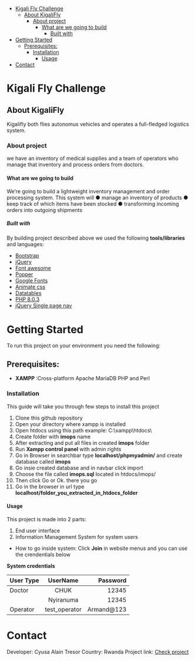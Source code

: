 - [Kigali Fly Challenge](#kigali-fly-challenge)
  - [About KigaliFly](#about-kigalifly)
    - [About project](#about-project)
      - [What are we going to build](#what-are-we-going-to-build)
        - [Built with](#built-with)
- [Getting Started](#getting-started)
  - [Prerequisites:](#prerequisites)
    - [Installation](#installation)
      - [Usage](#usage)
- [Contact](#contact)
# Kigali Fly Challenge

##  About KigaliFly
Kigalifly both flies autonomus vehicles and operates a full-fledged logistics system.


###  About project
we have an inventory of medical supplies and a team of operators who manage that inventory and process orders from doctors.

#### What are we going to build
We’re going to build a lightweight inventory management and order processing system. This
system will
● manage an inventory of products
● keep track of which items have been stocked
● transforming incoming orders into outgoing shipments

##### Built with
By building project described above we used the following **tools/libraries** and languages:
- [Bootstrap](https://getbootstrap.com/)
- [jQuery](https://jquery.com/)
- [Font awesome](https://fontawesome.com/)
- [Popper](https://popper.js.org/)
- [Google Fonts](https://fonts.google.com/)
- [Animate css](https://animate.style/)
- [Datatables](https://datatables.net/)
- [PHP 8.0.3](https://www.php.net/)
- [jQuery Single page nav](https://github.com/ChrisWojcik/single-page-nav)

# Getting Started
To run this project on your environment you need the following:
## Prerequisites:
- **XAMPP** :Cross-platform Apache MariaDB PHP and Perl
### Installation
This guide will take you through few steps to install this project
 1. Clone this github repository
 2. Open your directory where xampp is installed
 3. Open htdocs using this path example: C:\xampp\htdocs\
 4. Create folder with **imops** name
 5. After extracting and put all files in created **imops** folder
 6. Run **Xampp control panel** with admin rights
 7. Go in Browser in searchbar type **localhost/phpmyadmin/** and create database called **imops**
 8. Go insie created database and in navbar click import
 9. Choose the file called **imops.sql** located in htdocs/imops/
 10. Then click Go or Ok. there you go
 11. Go in the browser in url type **localhost/folder_you_extracted_in_htdocs_folder**
#### Usage
This project is made into 2 parts:
 1. End user interface
 2. Information Management System for system users

- How to go inside system:
  Click **Join** in website menus and you can use the crendentials below

 **System credentials**

| User Type | UserName | Password |
| :---         |     :---:      |    ---: |
| Doctor   | CHUK     | 12345    |
|     | Nyiranuma       | 12345      |
|Operator | test_operator | Armand@123|

# Contact
Developer: Cyusa Alain Tresor
Country: Rwanda
Project link: [Check project](https://github.com/tresall/kigalifly-challenge)
